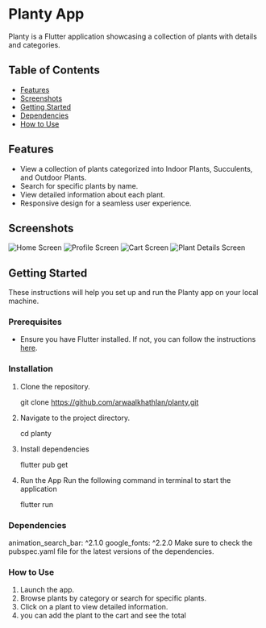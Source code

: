 # Planty App

Planty is a Flutter application showcasing a collection of plants with details and categories.

## Table of Contents
- [Features](#features)
- [Screenshots](#screenshots)
- [Getting Started](#getting-started)
- [Dependencies](#dependencies)
- [How to Use](#how-to-use)

## Features
- View a collection of plants categorized into Indoor Plants, Succulents, and Outdoor Plants.
- Search for specific plants by name.
- View detailed information about each plant.
- Responsive design for a seamless user experience.

## Screenshots
![Home Screen](readmeAssets/HomeScreen.png)
![Profile Screen](readmeAssets/ProfileScreen.png)
![Cart Screen](readmeAssets/CartScreen.png)
![Plant Details Screen](readmeAssets/ProductScreen.png)

## Getting Started
These instructions will help you set up and run the Planty app on your local machine.

### Prerequisites
- Ensure you have Flutter installed. If not, you can follow the instructions [here](https://flutter.dev/docs/get-started/install).

### Installation
1. Clone the repository.
   
   git clone https://github.com/arwaalkhathlan/planty.git

2. Navigate to the project directory.

   cd planty

3. Install dependencies

   flutter pub get

4. Run the App
   Run the following command in terminal to start the application

   flutter run

  
### Dependencies
 animation_search_bar: ^2.1.0
 google_fonts: ^2.2.0
 Make sure to check the pubspec.yaml file for the latest versions of the dependencies.

### How to Use
  1. Launch the app.
  2. Browse plants by category or search for specific plants.
  3. Click on a plant to view detailed information.
  4. you can add the plant to the cart and see the total





